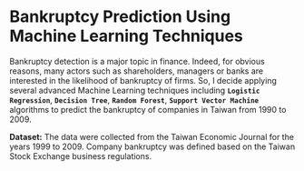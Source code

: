 # Bankruptcy Prediction Using Machine Learning Techniques

Bankruptcy detection is a major topic in finance. Indeed, for obvious reasons, many actors such as shareholders, managers or banks are interested in the likelihood of bankruptcy of firms.
So, I decide applying several advanced Machine Learning techniques including **`Logistic Regression`**, **`Decision Tree`**, **`Random Forest`**, **`Support Vector Machine`** algorithms to predict the bankruptcy of companies in Taiwan from 1990 to 2009. 

**Dataset:**
The data were collected from the Taiwan Economic Journal for the years 1999 to 2009. Company bankruptcy was defined based on the Taiwan Stock Exchange business regulations.
